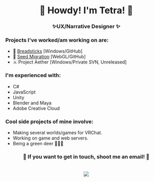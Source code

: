 <h1 align="center">🦌 Howdy! I'm Tetra! 🦌</h1>
<h3 align="center">✨UX/Narrative Designer ✨</h3>

### Projects I've worked/am working on are:
- 🥖 [Breadsticks](https://games.digipen.edu/games/breadsticks) \[Windows/GitHub]
- 🌰 [Seed Migration](https://kenotetra.itch.io/seed-migration) \[WebGL/GitHub]
- ⚔️ Project Aether \[Windows/Private SVN, Unreleased]

### I'm experienced with:
- C#
- JavaScript
- Unity
- Blender and Maya
- Adobe Creative Cloud

### Cool side projects of mine involve:
- Making several worlds/games for VRChat.
- Working on game and web servers.
- Being a green deer 🦌🦌🦌

<h3 align="center">
💚 If you want to get in touch, shoot me an email! 💚
  
  <p align="center"><br/>
   <a href="mailto:kenotetra@gmail.com">
    <img src="https://img.shields.io/badge/email%20me!-kenotetra%40gmail.com%20-brightgreen">
  </a>
</p>
</h1>
